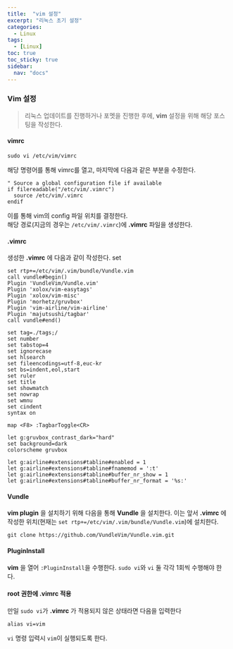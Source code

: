 ```yaml
---
title:  "vim 설정"
excerpt: "리눅스 초기 설정"
categories:
  - Linux
tags:
  - [Linux]
toc: true
toc_sticky: true
sidebar: 
  nav: "docs"
---
```


### Vim 설정

> 리눅스 업데이트를 진행하거나 포멧을 진행한 후에, __vim__ 설정을 위해 해당 포스팅을 작성한다.


#### vimrc
```
sudo vi /etc/vim/vimrc
```
해당 명령어를 통해 vimrc를 열고, 마지막에 다음과 같은 부분을 수정한다.
```
" Source a global configuration file if available
if filereadable("/etc/vim/.vimrc")
  source /etc/vim/.vimrc
endif
```
이를 통해 vim의 config 파일 위치를 결정한다.  
해당 경로(지금의 경우는 `/etc/vim/.vimrc`)에 __.vimrc__ 파일을 생성한다.

#### .vimrc
생성한 __.vimrc__ 에 다음과 같이 작성한다.
set 
```
set rtp+=/etc/vim/.vim/bundle/Vundle.vim  
call vundle#begin()
Plugin 'VundleVim/Vundle.vim' 
Plugin 'xolox/vim-easytags'
Plugin 'xolox/vim-misc'
Plugin 'morhetz/gruvbox'
Plugin 'vim-airline/vim-airline'
Plugin 'majutsushi/tagbar'
call vundle#end()

set tag=./tags;/ 
set number
set tabstop=4
set ignorecase
set hlsearch
set fileencodings=utf-8,euc-kr
set bs=indent,eol,start
set ruler
set title
set showmatch
set nowrap
set wmnu
set cindent
syntax on

map <F8> :TagbarToggle<CR>

let g:gruvbox_contrast_dark="hard"
set background=dark
colorscheme gruvbox

let g:airline#extensions#tabline#enabled = 1
let g:airline#extensions#tabline#fnamemod = ':t'
let g:airline#extensions#tabline#buffer_nr_show = 1
let g:airline#extensions#tabline#buffer_nr_format = '%s:'
```

#### Vundle
__vim plugin__ 을 설치하기 위해 다음을 통해 __Vundle__ 을 설치한다. 이는 앞서 __.vimrc__ 에 작성한 위치(현재는 `set rtp+=/etc/vim/.vim/bundle/Vundle.vim`)에 설치한다.
```
git clone https://github.com/VundleVim/Vundle.vim.git
```

#### PluginInstall
__vim__ 을 열어 `:PluginInstall`을 수행한다. `sudo vi`와 `vi` 둘 각각 1회씩 수행해야 한다.

#### root 권한에 .vimrc 적용
만일 `sudo vi`가 __.vimrc__ 가 적용되지 않은 상태라면 다음을 입력한다
```
alias vi=vim
```
`vi` 명령 입력시 `vim`이 실행되도록 한다.

